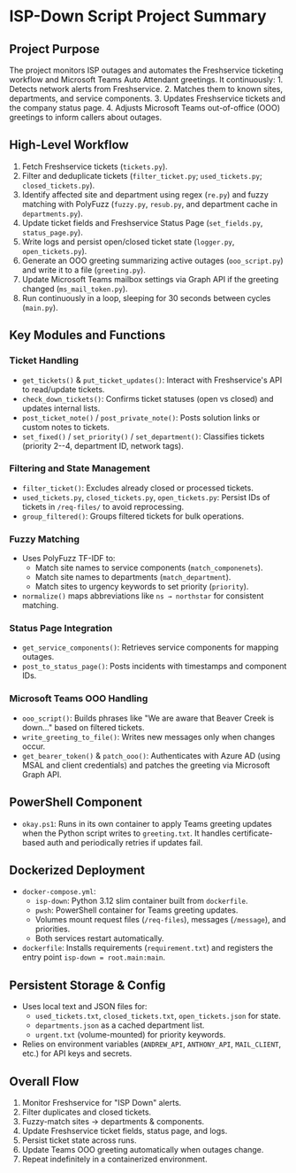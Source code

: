 # ISP-Down Script Project Summary

## Project Purpose

The project monitors ISP outages and automates the Freshservice
ticketing workflow and Microsoft Teams Auto Attendant greetings. It
continuously: 1. Detects network alerts from Freshservice. 2. Matches
them to known sites, departments, and service components. 3. Updates
Freshservice tickets and the company status page. 4. Adjusts Microsoft
Teams out-of-office (OOO) greetings to inform callers about outages.

## High-Level Workflow

1.  Fetch Freshservice tickets (`tickets.py`).
2.  Filter and deduplicate tickets (`filter_ticket.py`;
    `used_tickets.py`; `closed_tickets.py`).
3.  Identify affected site and department using regex (`re.py`) and
    fuzzy matching with PolyFuzz (`fuzzy.py`, `resub.py`, and department
    cache in `departments.py`).
4.  Update ticket fields and Freshservice Status Page (`set_fields.py`,
    `status_page.py`).
5.  Write logs and persist open/closed ticket state (`logger.py`,
    `open_tickets.py`).
6.  Generate an OOO greeting summarizing active outages
    (`ooo_script.py`) and write it to a file (`greeting.py`).
7.  Update Microsoft Teams mailbox settings via Graph API if the
    greeting changed (`ms_mail_token.py`).
8.  Run continuously in a loop, sleeping for 30 seconds between cycles
    (`main.py`).

## Key Modules and Functions

### Ticket Handling

-   `get_tickets()` & `put_ticket_updates()`: Interact with
    Freshservice's API to read/update tickets.
-   `check_down_tickets()`: Confirms ticket statuses (open vs closed)
    and updates internal lists.
-   `post_ticket_note()` / `post_private_note()`: Posts solution links
    or custom notes to tickets.
-   `set_fixed()` / `set_priority()` / `set_department()`: Classifies
    tickets (priority 2--4, department ID, network tags).

### Filtering and State Management

-   `filter_ticket()`: Excludes already closed or processed tickets.
-   `used_tickets.py`, `closed_tickets.py`, `open_tickets.py`: Persist
    IDs of tickets in `/req-files/` to avoid reprocessing.
-   `group_filtered()`: Groups filtered tickets for bulk operations.

### Fuzzy Matching

-   Uses PolyFuzz TF-IDF to:
    -   Match site names to service components (`match_componenets`).
    -   Match site names to departments (`match_department`).
    -   Match sites to urgency keywords to set priority (`priority`).
-   `normalize()` maps abbreviations like `ns → northstar` for
    consistent matching.

### Status Page Integration

-   `get_service_components()`: Retrieves service components for mapping
    outages.
-   `post_to_status_page()`: Posts incidents with timestamps and
    component IDs.

### Microsoft Teams OOO Handling

-   `ooo_script()`: Builds phrases like "We are aware that Beaver Creek
    is down..." based on filtered tickets.
-   `write_greeting_to_file()`: Writes new messages only when changes
    occur.
-   `get_bearer_token()` & `patch_ooo()`: Authenticates with Azure AD
    (using MSAL and client credentials) and patches the greeting via
    Microsoft Graph API.

## PowerShell Component

-   `okay.ps1`: Runs in its own container to apply Teams greeting
    updates when the Python script writes to `greeting.txt`. It handles
    certificate-based auth and periodically retries if updates fail.

## Dockerized Deployment

-   `docker-compose.yml`:
    -   `isp-down`: Python 3.12 slim container built from `dockerfile`.
    -   `pwsh`: PowerShell container for Teams greeting updates.
    -   Volumes mount request files (`/req-files`), messages
        (`/message`), and priorities.
    -   Both services restart automatically.
-   `dockerfile`: Installs requirements (`requirement.txt`) and
    registers the entry point `isp-down = root.main:main`.

## Persistent Storage & Config

-   Uses local text and JSON files for:
    -   `used_tickets.txt`, `closed_tickets.txt`, `open_tickets.json`
        for state.
    -   `departments.json` as a cached department list.
    -   `urgent.txt` (volume-mounted) for priority keywords.
-   Relies on environment variables (`ANDREW_API`, `ANTHONY_API`,
    `MAIL_CLIENT`, etc.) for API keys and secrets.

## Overall Flow

1.  Monitor Freshservice for "ISP Down" alerts.
2.  Filter duplicates and closed tickets.
3.  Fuzzy-match sites → departments & components.
4.  Update Freshservice ticket fields, status page, and logs.
5.  Persist ticket state across runs.
6.  Update Teams OOO greeting automatically when outages change.
7.  Repeat indefinitely in a containerized environment.

